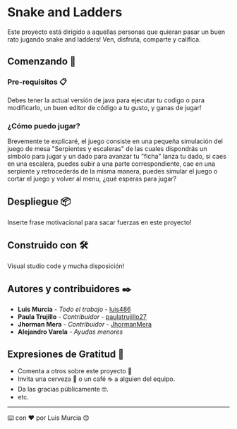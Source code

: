 # Snake and Ladders

Este proyecto está dirigido a aquellas personas que quieran pasar un buen rato jugando snake and ladders! Ven, disfruta, comparte y califica.

## Comenzando 🚀

### Pre-requisitos 📋

Debes tener la actual versión de java para ejecutar tu codigo o para modificarlo, un buen editor de código a tu gusto, y ganas de jugar! 

### ¿Cómo puedo jugar?

Brevemente te explicaré, el juego consiste en una pequeña simulación del juego de mesa "Serpientes y escaleras" de las cuales dispondrás un símbolo para jugar y un dado para avanzar tu "ficha" lanza tu dado, si caes en una escalera, puedes subir a una parte correspondiente, cae en una serpiente y retrocederás de la misma manera, puedes simular el juego o cortar el juego y volver al menu, ¿qué esperas para jugar?

## Despliegue 📦

Inserte frase motivacional para sacar fuerzas en este proyecto!

## Construido con 🛠️

Visual studio code y mucha disposición!

## Autores y contribuidores ✒️


* **Luis Murcia** - *Todo el trabajo* - [luis486](https://github.com/luis486)
* **Paula Trujillo** - *Contribuidor* - [paulatrujillo27](https://github.com/paulatrujillo27)
* **Jhorman Mera** - *Contribuidor* - [JhormanMera](https://github.com/JhormanMera)
* **Alejandro Varela** - *Ayudas menores*


## Expresiones de Gratitud 🎁

* Comenta a otros sobre este proyecto 📢
* Invita una cerveza 🍺 o un café ☕ a alguien del equipo. 
* Da las gracias públicamente 🤓.
* etc.



---
⌨️ con ❤️ por Luis Murcia 😊
